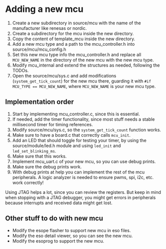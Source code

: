 # Adding a new mcu

1. Create a new subdirectory in source/mcu with the name of the manufacturer like renesas or nordic.
2. Create a subdirectory for the mcu inside the new directory.
3. Copy the content of template_mcu inside the new directory.
4. Add a new mcu type and a path to the mcu_controller.h into source/mcu/mcu_config.h
5. Set this new mcu type info the mcu_controller.h and replace all `MCU_NEW_NAME` in the directory of the new mcu with the new mcu type.
6. Modify mcu_internal and extend the structures as needed, following the TODOs.
7. Open the source/mcu/sys.c and add modifications (`system_get_tick_count`) for the new mcu there, guarding it with `#if MCU_TYPE == MCU_NEW_NAME`, where `MCU_NEW_NAME` is your new mcu type.

## Implementation order

1. Start by implementing mcu_controller.c, since this is essential.
2. If needed, add the timer functionality, since most stuff needs a stable millisecond timer for timing references.
3. Modify source/mcu/sys.c, so the `system_get_tick_count` function works.
4. Make sure to have a board.c that correctly calls `mcu_init`.
5. Add an LED that should toggle for testing your timer, by using the source/module/led.h module and using `led_init` and `led_set_blinking_ms`.
6. Make sure that this works.
7. Implement mcu_uart.c of your new mcu, so you can use debug prints.
8. Make sure the debug prints work.
9. With debug prints at help you can implement the rest of the mcu peripherals. A logic analyzer is needed to ensure pwms, spi, i2c, etc. work correctly!

Using JTAG helps a lot, since you can review the registers. But keep in mind when stopping with a JTAG debugger, you might get errors in peripherals because interrupts and received data might get lost.

## Other stuff to do with new mcu

- Modify the esope flasher to support new mcu in eso files.
- Modify the eso detail viewer, so you can see the new mcu.
- Modify the esoprog to support the new mcu.
